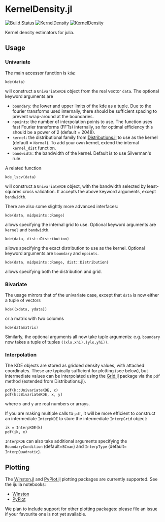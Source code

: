 # KernelDensity.jl

[![Build Status](https://travis-ci.org/JuliaStats/KernelDensity.jl.svg?branch=master)](https://travis-ci.org/JuliaStats/KernelDensity.jl)
[![KernelDensity](http://pkg.julialang.org/badges/KernelDensity_0.3.svg)](http://pkg.julialang.org/?pkg=KernelDensity&ver=0.3)
[![KernelDensity](http://pkg.julialang.org/badges/KernelDensity_0.4.svg)](http://pkg.julialang.org/?pkg=KernelDensity&ver=0.4)

Kernel density estimators for julia.

## Usage

### Univariate
The main accessor function is `kde`:

```
kde(data)
```

will construct a `UnivariateKDE` object from the real vector `data`. The
optional keyword arguments are
* `boundary`: the lower and upper limits of the kde as a tuple. Due to the
  fourier transforms used internally, there should be sufficient spacing to
  prevent wrap-around at the boundaries.
* `npoints`: the number of interpolation points to use. The function uses
  fast Fourier transforms (FFTs) internally, so for optimal efficiency this
  should be a power of 2 (default = 2048).
* `kernel`: the distributional family from
  [Distributions.jl](https://github.com/JuliaStats/Distributions.jl) to use as
  the kernel (default = `Normal`). To add your own kernel, extend the internal
  `kernel_dist` function.
* `bandwidth`: the bandwidth of the kernel. Default is to use Silverman's
  rule.

A related function

``` kde_lscv(data) ```

will construct a `UnivariateKDE` object, with the bandwidth selected by
least-squares cross validation. It accepts the above keyword arguments, except
`bandwidth`.


There are also some slightly more advanced interfaces:
```
kde(data, midpoints::Range)
```
allows specifying the internal grid to use. Optional keyword arguments are
`kernel` and `bandwidth`.

```
kde(data, dist::Distribution)
```
allows specifying the exact distribution to use as the kernel. Optional
keyword arguments are `boundary` and `npoints`.

```
kde(data, midpoints::Range, dist::Distribution)
```
allows specifying both the distribution and grid.

### Bivariate

The usage mirrors that of the univariate case, except that `data` is now
either a tuple of vectors
```
kde((xdata, ydata))
```
or a matrix with two columns
```
kde(datamatrix)
```
Similarly, the optional arguments all now take tuple arguments:
e.g. `boundary` now takes a tuple of tuples `((xlo,xhi),(ylo,yhi))`.

### Interpolation

The KDE objects are stored as gridded density values, with attached
coordinates. These are typically sufficient for plotting (see below), but
intermediate values can be interpolated using the
[Grid.jl](https://github.com/timholy/Grid.jl) package via the `pdf` method
(extended from Distributions.jl).

```
pdf(k::UnivariateKDE, x)
pdf(k::BivariateKDE, x, y)
```

where `x` and `y` are real numbers or arrays.

If you are making multiple calls to `pdf`, it will be more efficient to
construct an intermediate `InterpKDE` to store the intermediate `InterpGrid`
object:

```
ik = InterpKDE(k)
pdf(ik, x)
```

`InterpKDE` can also take additional arguments specifying the
`BoundaryCondition` (default=`BCnan`) and `InterpType` (default=
`InterpQuadratic`).


## Plotting

The [Winston.jl](https://github.com/nolta/Winston.jl) and
[PyPlot.jl](https://github.com/stevengj/PyPlot.jl) plotting packages are
currently supported. See the ijulia notebooks:
* [Winston](http://nbviewer.ipython.org/github/JuliaStats/KernelDensity.jl/blob/master/examples/Winston.ipynb)
* [PyPlot](http://nbviewer.ipython.org/github/JuliaStats/KernelDensity.jl/blob/master/examples/PyPlot.ipynb)

We plan to include support for other plotting packages: please file an issue
if your favourite one is not yet available.
